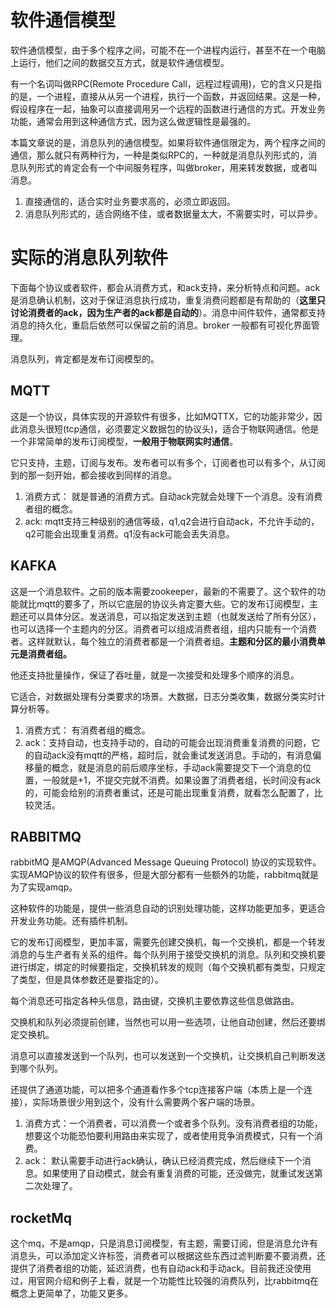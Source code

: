 # 软件通信模型

软件通信模型，由于多个程序之间，可能不在一个进程内运行，甚至不在一个电脑上运行，他们之间的数据交互方式，就是软件通信模型。

有一个名词叫做RPC(Remote Procedure Call，远程过程调用)，它的含义只是指的是，一个进程，直接从从另一个进程，执行一个函数，并返回结果。这是一种，假设程序在一起，抽象可以直接调用另一个远程的函数进行通信的方式。开发业务功能，通常会用到这种通信方式，因为这么做逻辑性是最强的。

本篇文章说的是，消息队列的通信模型。如果将软件通信限定为，两个程序之间的通信，那么就只有两种行为，一种是类似RPC的，一种就是消息队列形式的，消息队列形式的肯定会有一个中间服务程序，叫做broker，用来转发数据，或者叫消息。

1. 直接通信的，适合实时业务要求高的，必须立即返回。
2. 消息队列形式的，适合网络不佳，或者数据量太大，不需要实时，可以异步。



# 实际的消息队列软件

下面每个协议或者软件，都会从消费方式，和ack支持，来分析特点和问题。ack是消息确认机制，这对于保证消息执行成功，重复消费问题都是有帮助的（**这里只讨论消费者的ack，因为生产者的ack都是自动的**）。消息中间件软件，通常都支持消息的持久化，重启后依然可以保留之前的消息。broker 一般都有可视化界面管理。

消息队列，肯定都是发布订阅模型的。

## MQTT 

这是一个协议，具体实现的开源软件有很多，比如MQTTX，它的功能非常少，因此消息头很短(tcp通信，必须要定义数据包的协议头)，适合于物联网通信。他是一个非常简单的发布订阅模型，**一般用于物联网实时通信**。

它只支持，主题，订阅与发布。发布者可以有多个，订阅者也可以有多个，从订阅到的那一刻开始，都会接收到同样的消息。

1. 消费方式： 就是普通的消费方式。自动ack完就会处理下一个消息。没有消费者组的概念。
2. ack: mqtt支持三种级别的通信等级，q1,q2会进行自动ack，不允许手动的，q2可能会出现重复消费。q1没有ack可能会丢失消息。



## KAFKA

这是一个消息软件。之前的版本需要zookeeper，最新的不需要了。这个软件的功能就比mqtt的要多了，所以它底层的协议头肯定要大些。它的发布订阅模型，主题还可以具体分区。发送消息，可以指定发送到主题（也就发送给了所有分区），也可以选择一个主题内的分区。消费者可以组成消费者组，组内只能有一个消费者。这样就默认，每个独立的消费者都是一个消费者组。**主题和分区的最小消费单元是消费者组。**

他还支持批量操作，保证了吞吐量，就是一次接受和处理多个顺序的消息。

它适合，对数据处理有分类要求的场景。大数据，日志分类收集，数据分类实时计算分析等。

1. 消费方式：  有消费者组的概念。
2. ack：支持自动，也支持手动的，自动的可能会出现消费重复消费的问题，它的自动ack没有mqtt的严格，超时后，就会重试发送消息。手动的，有消息偏移量的概念，就是消息的前后顺序坐标，手动ack需要提交下一个消息的位置，一般就是+1，不提交完就不消费。如果设置了消费者组，长时间没有ack的，可能会给别的消费者重试，还是可能出现重复消费，就看怎么配置了，比较灵活。





## RABBITMQ

rabbitMQ 是AMQP(Advanced Message Queuing Protocol) 协议的实现软件。实现AMQP协议的软件有很多，但是大部分都有一些额外的功能，rabbitmq就是为了实现amqp。

这种软件的功能是，提供一些消息自动的识别处理功能，这样功能更加多，更适合开发业务功能。还有插件机制。

它的发布订阅模型，更加丰富，需要先创建交换机，每一个交换机，都是一个转发消息的与生产者有关系的组件。每个队列用于接受交换机的消息。队列和交换机要进行绑定，绑定的时候要指定，交换机转发的规则（每个交换机都有类型，只规定了类型，但是具体参数还是要指定的）。

每个消息还可指定各种头信息，路由键，交换机主要依靠这些信息做路由。

交换机和队列必须提前创建，当然也可以用一些选项，让他自动创建，然后还要绑定交换机。

消息可以直接发送到一个队列，也可以发送到一个交换机，让交换机自己判断发送到哪个队列。

还提供了通道功能，可以把多个通道看作多个tcp连接客户端（本质上是一个连接），实际场景很少用到这个，没有什么需要两个客户端的场景。

1. 消费方式：一个消费者，可以消费一个或者多个队列。没有消费者组的功能，想要这个功能恐怕要利用路由来实现了，或者使用竞争消费模式，只有一个消费。
2. ack： 默认需要手动进行ack确认，确认已经消费完成，然后继续下一个消息。如果使用了自动模式，就会有重复消费的可能，还没做完，就重试发送第二次处理了。



## rocketMq

这个mq，不是amqp，只是消息订阅模型，有主题，需要订阅，但是消息允许有消息头，可以添加定义许标签，消费者可以根据这些东西过滤判断要不要消费，还提供了消费者组的功能，延迟消费，也有自动ack和手动ack。目前我还没使用过，用官网介绍和例子上看，就是一个功能性比较强的消费队列，比rabbitmq在概念上更简单了，功能又更多。

